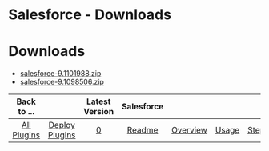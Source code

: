 
Salesforce - Downloads
======================

# Downloads

- [salesforce-9.1101988.zip](https://raw.githubusercontent.com/UrbanCode/IBM-UCD-PLUGINS/main/files/SalesForce/salesforce-9.1101988.zip)
- [salesforce-9.1098506.zip](https://raw.githubusercontent.com/UrbanCode/IBM-UCD-PLUGINS/main/files/SalesForce/salesforce-9.1098506.zip)

|Back to ...||Latest Version|Salesforce ||||
| :---: | :---: | :---: | :---: | :---: | :---: | :---: |
|[All Plugins](../../index.md)|[Deploy Plugins](../README.md)|[0]()|[Readme](README.md)|[Overview](overview.md)|[Usage](usage.md)|[Steps](steps.md)|

